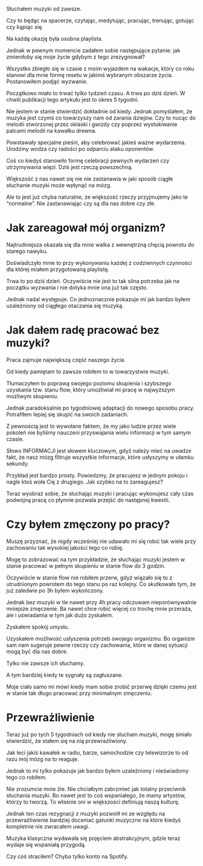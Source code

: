 Słuchałem muzyki od zawsze.

Czy to będąc na spacerze, czytając, medytując, pracując, trenując, gotując czy kąpiąc się.

Na każdą okazję była osobna playlista.

Jednak w pewnym momencie zadałem sobie następujące pytanie: jak zmieniłoby się moje życie gdybym z tego zrezygnował?

Wszystko zbiegło się w czasie z moim wyjazdem na wakacje, który co roku stanowi dla mnie formę resetu w jakimś wybranym obszarze życia. Postanowiłem podjąć wyzwanie.

Początkowo miało to trwać tylko tydzień czasu. A trwa po dziś dzień. W chwili publikacji tego artykułu jest to okres 5 tygodni.

Nie jestem w stanie stwierdzić dokładnie od kiedy. Jednak pomyślałem, że muzyka jest czymś co towarzyszy nam od zarania dziejów. Czy to nucąc do melodii stworzonej przez oklaski i gwizdy czy poprzez wystukiwanie palcami melodii na kawałku drewna.

Powstawały specjalne pieśni, aby celebrować jakieś ważne wydarzenia. Urodziny wodza czy radości po odparciu ataku oponentów.

Coś co kiedyś stanowiło formę celebracji pewnych wydarzeń czy utrzymywania więzi. Dziś jest rzeczą powszechną.

Większość z nas nawet się nie nie zastanawia w jaki sposób ciągłe słuchanie muzyki może wpłynąć na mózg.

Ale to jest już chyba naturalne, że większość rzeczy przyjmujemy jako te “normalne”. Nie zastanawiając czy są dla nas dobre czy złe.

# **Jak zareagował mój organizm?**

Najtrudniejsza okazała się dla mnie walka z wewnętrzną chęcią powrotu do starego nawyku.

Doświadczyło mnie to przy wykonywaniu każdej z codziennych czynności dla której miałem przygotowaną playlistę.

Trwa to po dziś dzień. Oczywiście nie jest to tak silna potrzeba jak na początku wyzwania i nie dotyka mnie ona już tak często.

Jednak nadal występuje. Co jednoznacznie pokazuje mi jak bardzo byłem uzależniony od ciągłego otaczania się muzyką.

# **Jak dałem radę pracować bez muzyki?**

Praca zajmuje największą część naszego życia.

Od kiedy pamiętam to zawsze robiłem to w towarzystwie muzyki.

Tłumaczyłem to poprawą swojego poziomu skupienia i szybszego uzyskania tzw. stanu flow, który umożliwiał mi pracę w najwyższym możliwym skupieniu.

Jednak paradoksalnie po tygodniowej adaptacji do nowego sposobu pracy. Potrafiłem lepiej się skupić na swoich zadaniach.

Z pewnością jest to wywołane faktem, że my jako ludzie przez wiele pokoleń nie byliśmy nauczeni przyswajania wielu informacji w tym samym czasie.

Słowo INFORMACJI jest słowem kluczowym, gdyż należy mieć na uwadze fakt, że nasz mózg filtruje wszystkie informacje, które usłyszymy w ułamku sekundy.

Przykład jest bardzo prosty. Powiedzmy, że pracujesz w jednym pokoju i nagle ktoś woła Cię z drugiego. Jak szybko na to zareagujesz?

Teraz wyobraź sobie, że słuchając muzyki i pracując wykonujesz cały czas podwójną pracę co płynnie pozwala przejść do następnej kwestii.

# **Czy byłem zmęczony po pracy?**

Muszę przyznać, że nigdy wcześniej nie udawało mi się robić tak wiele przy zachowaniu tak wysokiej jakości tego co robię.

Mogę to zobrazować na tym przykładzie, że słuchając muzyki jestem w stanie pracować w pełnym skupieniu w stanie flow do 3 godzin.

Oczywiście w stanie flow nie robiłem przerw, gdyż wiązało się to z utrudnionym powrotem do tego stanu po raz kolejny. Co skutkowało tym, że już zaledwie po 3h byłem wykończony.

Jednak bez muzyki w tle nawet przy 4h pracy odczuwam nieporównywalnie mniejsze zmęczenie. Ba nawet chce robić więcej co trochę mnie przeraża, ale i uświadamia w tym jak dużo zyskałem.

Zyskałem spokój umysłu.

Uzyskałem możliwość usłyszenia potrzeb swojego organizmu. Bo organizm sam nam sugeruje pewne rzeczy czy zachowania, które w danej sytuacji mogą być dla nas dobre.

Tylko nie zawsze ich słuchamy.

A tym bardziej kiedy te sygnały są zagłuszane.

Moje ciało samo mi mówi kiedy mam sobie zrobić przerwę dzięki czemu jest w stanie tak długo pracować przy minimalnym zmęczeniu.

# **Przewrażliwienie**

Teraz już po tych 5 tygodniach od kiedy nie słucham muzyki, mogę śmiało stwierdzić, że stałem się na nią przewrażliwiony.

Jak leci jakiś kawałek w radiu, barze, samochodzie czy telewizorze to od razu mój mózg na to reaguje.

Jednak to mi tylko pokazuje jak bardzo byłem uzależniony i nieświadomy tego co robiłem.

Nie zrozumcie mnie źle. Nie chciałbym zabrzmieć jak totalny przeciwnik słuchania muzyki. Bo nawet jest to coś wspaniałego, że mamy artystów, którzy to tworzą. To właśnie oni w większości definiują naszą kulturę.

Jednak ten czas rezygnacji z muzyki pozwolił mi ze względu na przewrażliwienie bardziej doceniać gatunki muzyczne na które kiedyś kompletnie nie zwracałem uwagi.

Muzyka klasyczna wydawała się pojęciem abstrakcyjnym, gdzie teraz wydaje się wspaniałą przygodą.

Czy coś straciłem? Chyba tylko konto na Spotify.